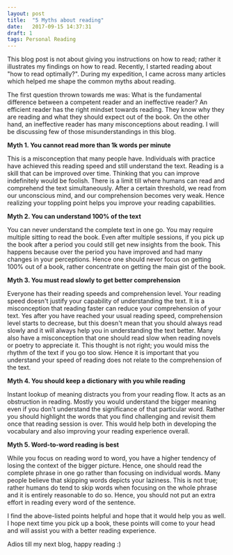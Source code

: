 ```yaml
---
layout: post
title:  "5 Myths about reading"
date:   2017-09-15 14:37:31
draft: 1
tags: Personal Reading
---
```


This blog post is not about giving you instructions on how to read; rather it illustrates my findings on how to read. Recently, I started reading about "how to read optimally?". During my expedition, I came across many articles which helped me shape the common myths about reading.

The first question thrown towards me was: What is the fundamental difference between a competent reader and an ineffective reader? An efficient reader has the right mindset towards reading. They know why they are reading and what they should expect out of the book. On the other hand, an ineffective reader has many misconceptions about reading. I will be discussing few of those misunderstandings in this blog.

**Myth 1. You cannot read more than 1k words per minute**

This is a misconception that many people have. Individuals with practice have achieved this reading speed and still understand the text. Reading is a skill that can be improved over time. Thinking that you can improve indefinitely would be foolish. There is a limit till where humans can read and comprehend the text simultaneously. After a certain threshold, we read from our unconscious mind, and our comprehension becomes very weak. Hence realizing your toppling point helps you improve your
reading capabilities.

**Myth 2. You can understand 100% of the text**

You can never understand the complete text in one go. You may require multiple sitting to read the book. Even after multiple sessions, if you pick up the book after a period you could still get new insights from the book. This happens because over the period you have improved and had many changes in your perceptions. Hence one should never focus on getting 100% out of a book, rather concentrate on getting the main gist of the book.

**Myth 3. You must read slowly to get better comprehension**

Everyone has their reading speeds and comprehension level. Your reading speed doesn't justify your capability of understanding the text. It is a misconception that reading faster can reduce your comprehension of your text. Yes after you have reached your usual reading speed, comprehension level starts to decrease, but this doesn't mean that you should always read slowly and it will always help you in understanding the text better. Many also have a misconception that one should read slow when reading
novels or poetry to appreciate it. This thought is not right; you would miss the rhythm of the text if you go too slow. Hence it is important that you understand your speed of reading does not relate to the comprehension of the text.

**Myth 4. You should keep a dictionary with you while reading**

Instant lookup of meaning distracts you from your reading flow. It acts as an obstruction in reading. Mostly you would understand the bigger meaning even if you don't understand the significance of that particular word. Rather you should highlight the words that you find challenging and revisit them once that reading session is over. This would help both in developing the vocabulary and also improving your reading experience overall.

**Myth 5. Word-to-word reading is best**

While you focus on reading word to word, you have a higher tendency of losing the context of the bigger picture. Hence, one should read the complete phrase in one go rather than focusing on individual words. Many people believe that skipping words depicts your laziness. This is not true; rather humans do tend to skip words when focusing on the whole phrase and it is entirely reasonable to do so. Hence, you should not put an extra effort in reading every word of the sentence.

I find the above-listed points helpful and hope that it would help you as well. I hope next time you pick up a book, these points will come to your head and will assist you with a better reading experience.

Adios till my next blog, happy reading :)
